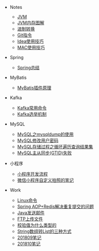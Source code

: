 + Notes
  - [JVM](notes/jvm.md)
  - [JVM内存图解](notes/jvm_memory.md)
  - [进制转换](notes/base_conversion.md)
  - [Git指令](notes/git_operation.md)
  - [Idea使用技巧](notes/idea_skills.md)
  - [MAC使用技巧](notes/mac_skills.md)
  
+ Spring
  - [Spring总结](notes/spring总结.md)

+ MyBatis
  - [MyBatis插件原理](notes/MyBatis插件原理.md)
  
+ Kafka
  - [Kafka常用命令](notes/Kafka常用命令.md)
  - [Kafka选举机制](notes/Kafka选举机制.md)
  
+ MySQL
  - [MySQL之mysqldump的使用](notes/MySQL之mysqldump的使用.md)
  - [MySQL修改用户密码](notes/mysql修改用户密码.md)
  - [MySQL存储过程之循环遍历查询结果集](notes/MySQL存储过程之循环遍历查询结果集.md)
  - [MySQL主从同步(GTID)失败](notes/主从同步(GTID)失败.md)
  
+ 小程序
  - [小程序开发流程](notes/miniprogram/小程序开发流程.md)
  - [微信小程序自定义拍照的笔记](notes/miniprogram/微信小程序自定义拍照的笔记.md)
  
+ Work
  - [Linux命令](notes/linux.md)
  - [Spring AOP+Redis解决重复提交的问题](notes/repeat_submit.md)
  - [Java发送邮件](notes/send_email.md)
  - [FTP上传文件](notes/FTP上传文件.md)
  - [校验值为什么类型的](notes/verify_value.md)
  - [String数组转List的三种方式](notes/String数组转List的三种方式.md)
  - [201809笔记](notes/201809笔记.md)
  - [201810笔记](notes/201810笔记.md)
  

